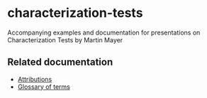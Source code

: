 # characterization-tests

Accompanying examples and documentation for presentations on Characterization Tests by Martin Mayer

## Related documentation

- [Attributions](attributions.md)
- [Glossary of terms](glossary-of-terms.md)